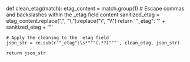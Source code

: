 def clean_etag(match):
        etag_content = match.group(1)
        # Escape commas and backslashes within the _etag field content
        sanitized_etag = etag_content.replace(",", "\\,").replace("\\", "\\\\")
        return '"_etag": "' + sanitized_etag + '"'
    
    # Apply the cleaning to the _etag field
    json_str = re.sub(r'"_etag":\s*"""(.*?)"""', clean_etag, json_str)

    return json_str
